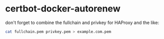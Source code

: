 # certbot-docker-autorenew

don't forget to combine the fullchain and privkey for HAProxy and the like:

```bash
cat fullchain.pem privkey.pem > example.com.pem
```